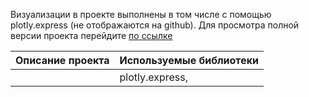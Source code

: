 Визуализации в проекте выполнены в том числе с помощью plotly.express (не отображаются на github). Для просмотра полной версии проекта перейдите [по ссылке](https://nbviewer.org/github/nastisea/yandex_projects/blob/main/gym_ml/gum_culturist_2.ipynb)

| Описание проекта    |  Используемые библиотеки |
|:--|:---------|
| | plotly.express,  |




